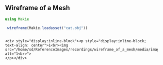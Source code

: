 ## Wireframe of a Mesh

```julia
using Makie

 wireframe(Makie.loadasset("cat.obj"))


```
```@raw html

<div style="display:inline-block"><p style="display:inline-block; text-align: center">1<br><img src="/home/sd/ReferenceImages/recordings/wireframe_of_a_mesh/media/image.jpg" alt="1<br>">
</p></div>
```
